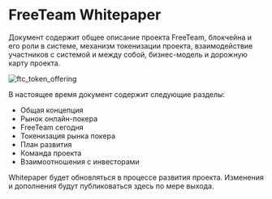 # FreeTeam Whitepaper
Документ содержит общее описание проекта FreeTeam, блокчейна и его роли в системе, механизм токенизации проекта, взаимодействие участников с системой и между собой, бизнес-модель и дорожную карту проекта.

![ftc_token_offering](https://freeteamclub.com/images/ftc_token_offering-2.png)

В настоящее время документ содержит следующие разделы:
* Общая концепция
* Рынок онлайн-покера
* FreeTeam сегодня
* Токенизация рынка покера
* План развития
* Команда проекта
* Взаимоотношения с инвесторами

Whitepaper будет обновляться в процессе развития проекта. Изменения и дополнения будут публиковаться здесь по мере выхода.